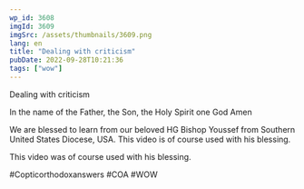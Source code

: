 ```yaml
---
wp_id: 3608
imgId: 3609
imgSrc: /assets/thumbnails/3609.png
lang: en
title: "Dealing with criticism"
pubDate: 2022-09-28T10:21:36
tags: ["wow"]
---
```


<!-- page: 6 -->

<p>Dealing with criticism</p>
<p>In the name of the Father, the Son, the Holy Spirit one God Amen </p>
<p>We are blessed to learn from our beloved HG Bishop Youssef from Southern United States Diocese, USA. This video is of course used with his blessing.</p>
<p>This video was of course used with his blessing. </p>
<p>#Copticorthodoxanswers #COA #WOW</p>
